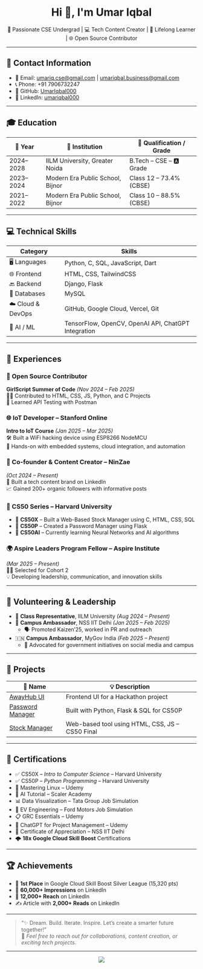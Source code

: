 <h1 align="center">Hi 👋, I'm Umar Iqbal</h1>
<p align="center">
  🚀 Passionate CSE Undergrad | 💻 Tech Content Creator | 🧠 Lifelong Learner | 🌐 Open Source Contributor
</p>

---

## 📇 Contact Information

- 📧 Email: [umariq.cse@gmail.com](mailto:umariq.cse@gmail.com) | [umariqbal.business@gmail.com](mailto:umariqbal.business@gmail.com)  
- 📞 Phone: +91 7906732247  
- 💼 GitHub: [UmarIqbal000](https://github.com/UmarIqbal000)  
- 🔗 LinkedIn: [umariqbal000](https://www.linkedin.com/in/umariqbal000/)

---

## 🎓 Education

| 📅 Year        | 🏫 Institution                                | 🎯 Qualification / Grade |
|---------------|-----------------------------------------------|--------------------------|
| 2024–2028     | IILM University, Greater Noida                | B.Tech – CSE – 🅰️ Grade |
| 2023–2024     | Modern Era Public School, Bijnor              | Class 12 – 73.4% (CBSE)  |
| 2021–2022     | Modern Era Public School, Bijnor              | Class 10 – 88.5% (CBSE)  |

---

## 💻 Technical Skills

| Category             | Skills                                                                 |
|----------------------|------------------------------------------------------------------------|
| 🖥️ Languages         | Python, C, SQL, JavaScript, Dart                                       |
| 🌐 Frontend          | HTML, CSS, TailwindCSS                                                  |
| 🔙 Backend           | Django, Flask                                                           |
| 💾 Databases         | MySQL                                                                   |
| ☁️ Cloud & DevOps    | GitHub, Google Cloud, Vercel, Git                                       |
| 🤖 AI / ML           | TensorFlow, OpenCV, OpenAI API, ChatGPT Integration                     |

---

## 💼 Experiences

### 🌟 Open Source Contributor  
**GirlScript Summer of Code** *(Nov 2024 – Feb 2025)*  
🧑‍💻 Contributed to HTML, CSS, JS, Python, and C Projects  
🔧 Learned API Testing with Postman  

### 🌐 IoT Developer – **Stanford Online**  
**Intro to IoT Course** *(Jan 2025 – Mar 2025)*  
🛠️ Built a WiFi hacking device using ESP8266 NodeMCU  
🔌 Hands-on with embedded systems, cloud integration, and automation

### 🧠 Co-founder & Content Creator – **NinZae**  
*(Oct 2024 – Present)*  
📢 Built a tech content brand on LinkedIn  
📈 Gained 200+ organic followers with informative posts

### 📘 CS50 Series – **Harvard University**  
- 🧱 **CS50X** – Built a Web-Based Stock Manager using C, HTML, CSS, SQL  
- 🔐 **CS50P** – Created a Password Manager using Flask  
- 🧠 **CS50AI** – Currently learning Neural Networks and AI algorithms

### 🌍 Aspire Leaders Program Fellow – **Aspire Institute**  
*(Mar 2025 – Present)*  
🧑‍🎓 Selected for Cohort 2  
💡 Developing leadership, communication, and innovation skills

---

## 🤝 Volunteering & Leadership

- 🏫 **Class Representative**, IILM University *(Aug 2024 – Present)*  
- 🧩 **Campus Ambassador**, NSS IIT Delhi *(Jan 2025 – Feb 2025)*  
  - 🗣️ Promoted Kaizen’25, worked in PR and outreach  
- 🇮🇳 **Campus Ambassador**, MyGov India *(Feb 2025 – Present)*  
  - 📢 Advocated for government initiatives on social media and campus

---

## 🔨 Projects

| 🔗 Name              | 💡 Description                                   |
|---------------------|--------------------------------------------------|
| [AwayHub UI](https://github.com/UmarIqbal000/AwayHub-UI-Hackathon.git) | Frontend UI for a Hackathon project                                  |
| [Password Manager](https://github.com/UmarIqbal000/CS50P-Final-Project-Password-Manager.git) | Built with Python, Flask & SQL for CS50P                            |
| [Stock Manager](https://github.com/UmarIqbal000/Web-Based-Stock-Manger-Harvard-University-CS50-.git) | Web-based tool using HTML, CSS, JS – CS50 Final                     |

---

## 📜 Certifications

- ✅ CS50X – *Intro to Computer Science* – Harvard University  
- ✅ CS50P – *Python Programming* – Harvard University  
- 🐧 Mastering Linux – Udemy  
- 🤖 AI Tutorial – Scaler Academy  
- 📊 Data Visualization – Tata Group Job Simulation  
- 🚗 EV Engineering – Ford Motors Job Simulation  
- 📋 GRC Essentials – Udemy  
- 🤖 ChatGPT for Project Management – Udemy  
- 🏅 Certificate of Appreciation – NSS IIT Delhi  
- 🌩️ **18x Google Cloud Skill Boost** Certifications  

---

## 🏆 Achievements

- 🥇 **1st Place** in Google Cloud Skill Boost Silver League (15,320 pts)  
- 📢 **60,000+ Impressions** on LinkedIn  
- 👥 **12,000+ Reach** on LinkedIn  
- ✍️ Article with **2,000+ Reads** on LinkedIn  

---

> “✨ Dream. Build. Iterate. Inspire. Let’s create a smarter future together!”  
> 🔗 *Feel free to reach out for collaborations, content creation, or exciting tech projects.*

---

<p align="center">
  <img src="https://skillicons.dev/icons?i=python,c,js,html,css,django,flask,mysql,git,github,gcloud,tensorflow,opencv" />
</p>

